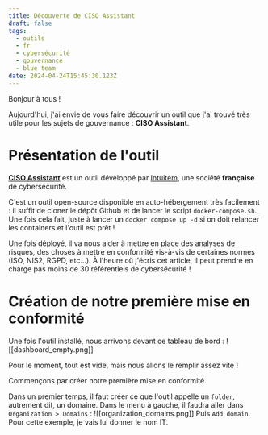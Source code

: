 ```yaml
---
title: Découverte de CISO Assistant
draft: false
tags:
  - outils
  - fr
  - cybersécurité
  - gouvernance
  - blue team
date: 2024-04-24T15:45:30.123Z
---
```

Bonjour à tous !

Aujourd'hui, j'ai envie de vous faire découvrir un outil que j'ai trouvé très utile pour les sujets de gouvernance : **CISO Assistant**.

# Présentation de l'outil

**[CISO Assistant](https://github.com/intuitem/ciso-assistant-community)** est un outil développé par [Intuitem](https://intuitem.com/), une société **française** de cybersécurité.

C'est un outil open-source disponible en auto-hébergement très facilement : il suffit de cloner le dépôt Github et de lancer le script `docker-compose.sh`. Une fois cela fait, juste à lancer un `docker compose up -d` si on doit relancer les containers et l'outil est prêt !

Une fois déployé, il va nous aider à mettre en place des analyses de risques, des choses à mettre en conformité vis-à-vis de certaines normes (ISO, NIS2, RGPD, etc...). À l'heure où j'écris cet article, il peut prendre en charge pas moins de 30 référentiels de cybersécurité !

# Création de notre première mise en conformité

Une fois l'outil installé, nous arrivons devant ce tableau de bord :
![[dashboard_empty.png]]

Pour le moment, tout est vide, mais nous allons le remplir assez vite !

Commençons par créer notre première mise en conformité. 

Dans un premier temps, il faut créer ce que l'outil appelle un `folder`, autrement dit, un domaine. Dans le menu à gauche, il faudra aller dans `Organization > Domains` :
![[organization_domains.png]]
Puis `Add domain`. Pour cette exemple, je vais lui donner le nom IT.
